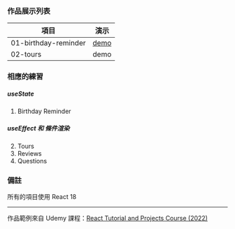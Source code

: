 ### 作品展示列表

| 項目                 | 演示                                                                   |
| -------------------- | ---------------------------------------------------------------------- |
| 01-birthday-reminder | [demo](https://mayday1004-react-birthday-reminder.netlify.app/ 'demo') |
| 02-tours             | demo                                                                   |

### 相應的練習

##### useState

1. Birthday Reminder

##### useEffect 和 條件渲染

2. Tours
3. Reviews
4. Questions

### 備註

所有的項目使用 React 18

---

作品範例來自 Udemy 課程：[React Tutorial and Projects Course (2022)](https://www.udemy.com/share/101ros3@g8LlOshQLRR3wzhFgZ4ehqs-UiK2-DYX1-irplCo7mBKnyUuajtHPfvswZukwrTdOA==/ 'React Tutorial and Projects Course (2022)')

